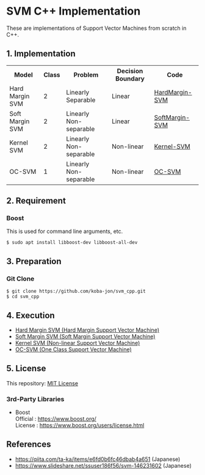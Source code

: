 # SVM C++ Implementation
These are implementations of Support Vector Machines from scratch in C++.

## 1. Implementation

<table>
  <tr>
    <th>Model</th>
    <th>Class</th>
    <th>Problem</th>
    <th>Decision Boundary</th>
    <th>Code</th>
  </tr>
  <tr>
    <td>Hard Margin SVM</td>
    <td>2</td>
    <td>Linearly Separable</td>
    <td>Linear</td>
    <td><a href="HardMargin-SVM">HardMargin-SVM</a></td>
  </tr>
  <tr>
    <td>Soft Margin SVM</td>
    <td>2</td>
    <td>Linearly Non-separable</td>
    <td>Linear</td>
    <td><a href="SoftMargin-SVM">SoftMargin-SVM</a></td>
  </tr>
  <tr>
    <td>Kernel SVM</td>
    <td>2</td>
    <td>Linearly Non-separable</td>
    <td>Non-linear</td>
    <td><a href="Kernel-SVM">Kernel-SVM</a></td>
  </tr>
  <tr>
    <td>OC-SVM</td>
    <td>1</td>
    <td>Linearly Non-separable</td>
    <td>Non-linear</td>
    <td><a href="OC-SVM">OC-SVM</a></td>
  </tr>
</table>

## 2. Requirement

### Boost

This is used for command line arguments, etc. <br>
~~~
$ sudo apt install libboost-dev libboost-all-dev
~~~

## 3. Preparation

### Git Clone
~~~
$ git clone https://github.com/koba-jon/svm_cpp.git
$ cd svm_cpp
~~~

## 4. Execution
- [Hard Margin SVM (Hard Margin Support Vector Machine)](HardMargin-SVM)
- [Soft Margin SVM (Soft Margin Support Vector Machine)](SoftMargin-SVM)
- [Kernel SVM (Non-linear Support Vector Machine)](Kernel-SVM)
- [OC-SVM (One Class Support Vector Machine)](OC-SVM)

## 5. License

This repository: [MIT License](LICENSE)

### 3rd-Party Libraries
- Boost <br>
Official : https://www.boost.org/ <br>
License : https://www.boost.org/users/license.html <br>

## References
- https://qiita.com/ta-ka/items/e6fd0b6fc46dbab4a651 (Japanese)
- https://www.slideshare.net/ssuser186f56/svm-146231602 (Japanese)

